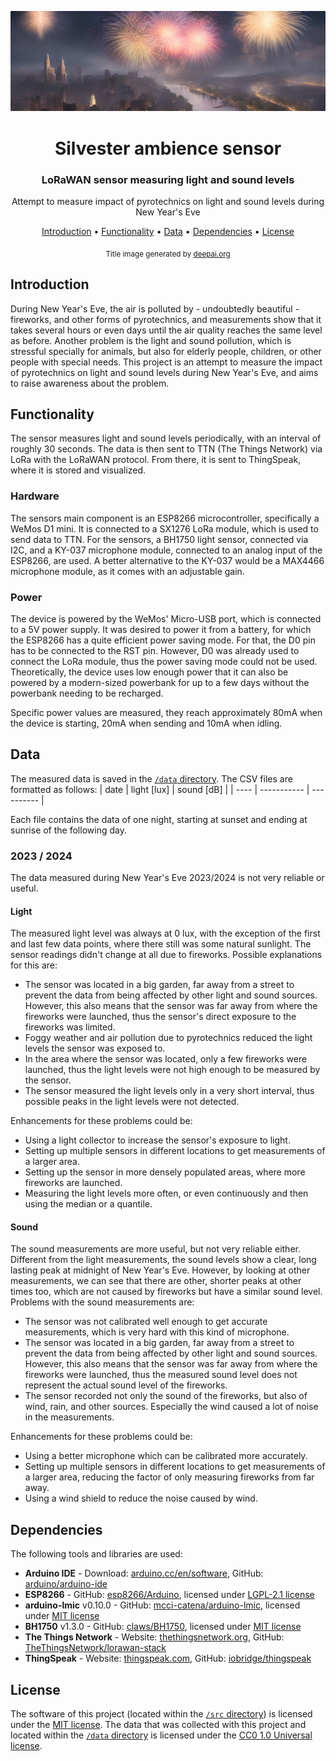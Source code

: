 <div align="center">

![Header](img/header.jpg)

# Silvester ambience sensor

### LoRaWAN sensor measuring light and sound levels

Attempt to measure impact of pyrotechnics on light and sound levels during New Year's Eve

[Introduction](#introduction) • [Functionality](#functionality) • [Data](#data) • [Dependencies](#dependencies) • [License](#license)

<sub>Title image generated by [deepai.org](https://deepai.org/machine-learning-model/text2img)</sub>

</div>

## Introduction
During New Year's Eve, the air is polluted by - undoubtedly beautiful - fireworks, and other forms of pyrotechnics, and measurements show that it takes several hours or even days until the air quality reaches the same level as before. 
Another problem is the light and sound pollution, which is stressful specially for animals, but also for elderly people, children, or other people with special needs.
This project is an attempt to measure the impact of pyrotechnics on light and sound levels during New Year's Eve, and aims to raise awareness about the problem.

## Functionality
The sensor measures light and sound levels periodically, with an interval of roughly 30 seconds. The data is then sent to TTN (The Things Network) via LoRa with the LoRaWAN protocol. From there, it is sent to ThingSpeak, where it is stored and visualized.

### Hardware
The sensors main component is an ESP8266 microcontroller, specifically a WeMos D1 mini. It is connected to a SX1276 LoRa module, which is used to send data to TTN.
For the sensors, a BH1750 light sensor, connected via I2C, and a KY-037 microphone module, connected to an analog input of the ESP8266, are used. A better alternative to the KY-037 would be a MAX4466 microphone module, as it comes with an adjustable gain.

### Power
The device is powered by the WeMos' Micro-USB port, which is connected to a 5V power supply. It was desired to power it from a battery, for which the ESP8266 has a quite efficient power saving mode. For that, the D0 pin has to be connected to the RST pin. However, D0 was already used to connect the LoRa module, thus the power saving mode could not be used.
Theoretically, the device uses low enough power that it can also be powered by a modern-sized powerbank for up to a few days without the powerbank needing to be recharged.

Specific power values are measured, they reach approximately 80mA when the device is starting, 20mA when sending and 10mA when idling.

## Data
The measured data is saved in the [`/data` directory](./data). The CSV files are formatted as follows:
| date | light [lux] | sound [dB] |
| ---- | ----------- | ---------- |

Each file contains the data of one night, starting at sunset and ending at sunrise of the following day.

### 2023 / 2024
The data measured during New Year's Eve 2023/2024 is not very reliable or useful.

#### Light
The measured light level was always at 0 lux, with the exception of the first and last few data points, where there still was some natural sunlight. The sensor readings didn't change at all due to fireworks.
Possible explanations for this are:
- The sensor was located in a big garden, far away from a street to prevent the data from being affected by other light and sound sources. However, this also means that the sensor was far away from where the fireworks were launched, thus the sensor's direct exposure to the fireworks was limited.
- Foggy weather and air pollution due to pyrotechnics reduced the light levels the sensor was exposed to.
- In the area where the sensor was located, only a few fireworks were launched, thus the light levels were not high enough to be measured by the sensor.
- The sensor measured the light levels only in a very short interval, thus possible peaks in the light levels were not detected.

Enhancements for these problems could be:
- Using a light collector to increase the sensor's exposure to light.
- Setting up multiple sensors in different locations to get measurements of a larger area.
- Setting up the sensor in more densely populated areas, where more fireworks are launched.
- Measuring the light levels more often, or even continuously and then using the median or a quantile.

#### Sound
The sound measurements are more useful, but not very reliable either. Different from the light measurements, the sound levels show a clear, long lasting peak at midnight of New Year's Eve. However, by looking at other measurements, we can see that there are other, shorter peaks at other times too, which are not caused by fireworks but have a similar sound level. 
Problems with the sound measurements are:
- The sensor was not calibrated well enough to get accurate measurements, which is very hard with this kind of microphone.
- The sensor was located in a big garden, far away from a street to prevent the data from being affected by other light and sound sources. However, this also means that the sensor was far away from where the fireworks were launched, thus the measured sound level does not represent the actual sound level of the fireworks.
- The sensor recorded not only the sound of the fireworks, but also of wind, rain, and other sources. Especially the wind caused a lot of noise in the measurements.

Enhancements for these problems could be:
- Using a better microphone which can be calibrated more accurately.
- Setting up multiple sensors in different locations to get measurements of a larger area, reducing the factor of only measuring fireworks from far away.
- Using a wind shield to reduce the noise caused by wind.

## Dependencies
The following tools and libraries are used:
- **Arduino IDE** - Download: [arduino.cc/en/software](https://www.arduino.cc/en/software), GitHub: [arduino/arduino-ide](https://github.com/arduino/arduino-ide)
- **ESP8266** - GitHub: [esp8266/Arduino](https://github.com/esp8266/Arduino), licensed under [LGPL-2.1 license](https://github.com/esp8266/Arduino/blob/master/LICENSE)
- **arduino-lmic** v0.10.0 - GitHub: [mcci-catena/arduino-lmic](https://github.com/mcci-catena/arduino-lmic), licensed under [MIT license](https://github.com/mcci-catena/arduino-lmic/blob/master/LICENSE)
- **BH1750** v1.3.0 - GitHub: [claws/BH1750](https://github.com/claws/BH1750), licensed under [MIT license](https://github.com/claws/BH1750/blob/master/LICENSE)
- **The Things Network** - Website: [thethingsnetwork.org](https://www.thethingsnetwork.org/), GitHub: [TheThingsNetwork/lorawan-stack](https://github.com/TheThingsNetwork/lorawan-stack)
- **ThingSpeak** - Website: [thingspeak.com](https://thingspeak.com/), GitHub: [iobridge/thingspeak](https://github.com/iobridge/thingspeak)

## License
The software of this project (located within the [`/src` directory](./src)) is licensed under the [MIT license](./LICENSE-MIT).
The data that was collected with this project and located within the [`/data` directory](./data) is licensed under the [CC0 1.0 Universal license](./LICENSE-CC0).
